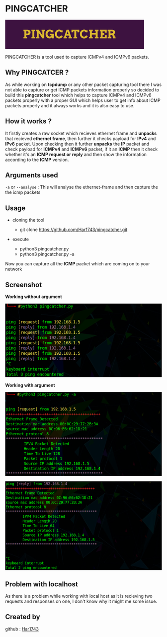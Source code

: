 # PINGCATCHER
![](https://github.com/Har1743/pingcatcher/blob/master/ping/logo-1.png)  

PINGCATCHER is a tool used to capture ICMPv4 and ICMPv6 packets.  
  
## Why PINGCATCER ?  

As while working on **tcpdump** or any other packet capturing tool there I was not able to capture or get ICMP packets information properly so decided to build this **pingcatcher** tool which helps to capture ICMPv4 and ICMPv6 packets properly with a proper GUI which helps user to get info about ICMP packets properly and it always works and it is also easy to use.  

## How it works ?

It firstly creates a raw socket which recieves ethernet frame and **unpacks** that recieved **ethernet frame**, then further it checks payload for **IPv4** and **IPv6** packet. Upon checking then it further **unpacks** the **IP** packet and check payload for **ICMPv4** and **ICMPv6** packet, if it an **ICMP** then it check whether it's an **ICMP request or reply** and then show the information according to the **ICMP** version.  

## Arguments used

`-a` or `--analyse` : This will analyse the ethernet-frame and then capture the the icmp packets 

## Usage

* cloning the tool
  * git clone https://github.com/Har1743/pingcatcher.git

* execute
  * python3 pingcatcher.py
  * python3 pingcatcher.py -a
  
Now you can capture all the **ICMP** packet which are coming on to your network  

## Screenshot

**Working without argument**
  
![](https://github.com/Har1743/pingcatcher/blob/master/ping/ping.png)

**Working with argument**
  
![](https://github.com/Har1743/pingcatcher/blob/master/ping/a-1.png)
  
![](https://github.com/Har1743/pingcatcher/blob/master/ping/a-2.png)
  
## Problem with localhost

As there is a problem while working with local host as it is recieving two requests and responses on one, I don't know why it might me some issue.

## Created by 

github : [Har1743](https://github.com/Har1743)





  

